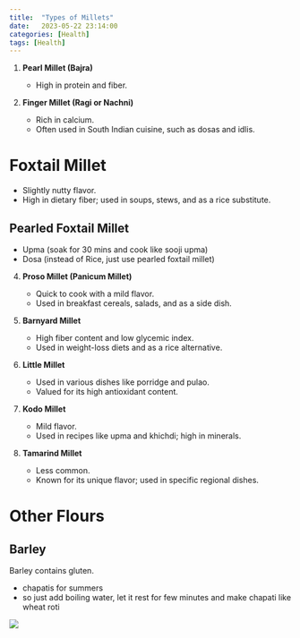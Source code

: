 ```yaml
---
title:  "Types of Millets"
date:   2023-05-22 23:14:00
categories: [Health]
tags: [Health]
---
```



1. **Pearl Millet (Bajra)**
    - High in protein and fiber.

2. **Finger Millet (Ragi or Nachni)**
    - Rich in calcium.
    - Often used in South Indian cuisine, such as dosas and idlis.

# **Foxtail Millet**
 - Slightly nutty flavor.
 - High in dietary fiber; used in soups, stews, and as a rice substitute.

## Pearled Foxtail Millet
- Upma (soak for 30 mins and cook like sooji upma)
- Dosa (instead of Rice, just use pearled foxtail millet)

4. **Proso Millet (Panicum Millet)**
    - Quick to cook with a mild flavor.
    - Used in breakfast cereals, salads, and as a side dish.

5. **Barnyard Millet**
    - High fiber content and low glycemic index.
    - Used in weight-loss diets and as a rice alternative.

6. **Little Millet**
    - Used in various dishes like porridge and pulao.
    - Valued for its high antioxidant content.

7. **Kodo Millet**
    - Mild flavor.
    - Used in recipes like upma and khichdi; high in minerals.

8. **Tamarind Millet**
    - Less common.
    - Known for its unique flavor; used in specific regional dishes.

# Other Flours

## Barley
Barley contains gluten. 
- chapatis for summers
- so just add boiling water, let it rest for few minutes and make chapati like wheat roti

![](https://www.youtube.com/watch?v=2_p3zsEJxCY)
